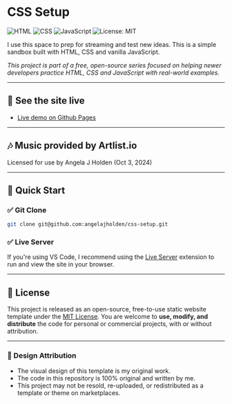 # CSS Setup

![HTML](https://img.shields.io/badge/HTML5-%23E34F26.svg?style=flat&logo=html5&logoColor=white)
![CSS](https://img.shields.io/badge/CSS3-%231572B6.svg?style=flat&logo=css3&logoColor=white)
![JavaScript](https://img.shields.io/badge/JavaScript-%23F7DF1E.svg?style=flat&logo=javascript&logoColor=black)
![License: MIT](https://img.shields.io/badge/License-MIT-yellow.svg)

I use this space to prep for streaming and test new ideas. This is a simple sandbox built with HTML, CSS and vanilla JavaScript.

_This project is part of a free, open-source series focused on helping newer developers practice HTML, CSS and JavaScript with real-world examples._

---

## 🔗 See the site live

-   [Live demo on Github Pages](https://angelajholden.github.io/css-setup/)

---

## 🎶 Music provided by Artlist.io

Licensed for use by Angela J Holden (Oct 3, 2024)

---

## 🚀 Quick Start

### ✅ Git Clone

```bash
git clone git@github.com:angelajholden/css-setup.git
```

### ✅ Live Server

If you're using VS Code, I recommend using the [Live Server](https://marketplace.visualstudio.com/items?itemName=ritwickdey.LiveServer) extension to run and view the site in your browser.

---

## 📜 License

This project is released as an open-source, free-to-use static website template under the [MIT License](LICENSE.md). You are welcome to **use, modify, and distribute** the code for personal or commercial projects, with or without attribution.

---

### 🎨 Design Attribution

-   The visual design of this template is my original work.
-   The code in this repository is 100% original and written by me.
-   This project may not be resold, re-uploaded, or redistributed as a template or theme on marketplaces.
